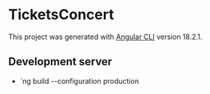 # TicketsConcert

This project was generated with [Angular CLI](https://github.com/angular/angular-cli) version 18.2.1.

## Development server

- `ng build --configuration production